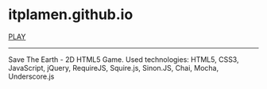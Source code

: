 # itplamen.github.io

[PLAY](https://itplamen.github.io/)

-------------

Save The Earth - 2D HTML5 Game. Used technologies: HTML5, CSS3, JavaScript, jQuery, RequireJS, Squire.js, Sinon.JS, Chai, Mocha, Underscore.js
